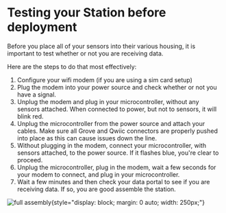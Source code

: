 # Testing your Station before deployment 

Before you place all of your sensors into their various housing, it is important to test whether or not you are receiving data.

Here are the steps to do that most effectively:

1. Configure your wifi modem (if you are using a sim card setup)
2. Plug the modem into your power source and check whether or not you have a signal.
3. Unplug the modem and plug in your microcontroller, without any sensors attached. When connected to power, but not to sensors, it will blink red. 
4. Unplug the microcontroller from the power source and attach your cables. Make sure all Grove and Qwiic connectors are properly pushed into place as this can cause issues down the line.
5. Without plugging in the modem, connect your microcontroller, with sensors attached, to the power source. If it flashes blue, you're clear to proceed.
6. Unplug the microcontroller, plug in the modem, wait a few seconds for your modem to connect, and plug in your microcontroller.
7. Wait a few minutes and then check your data portal to see if you are receiving data. If so, you are good assemble the station.

![full assembly](.././img/full_station.png){style="display: block; margin: 0 auto; width: 250px;"}

